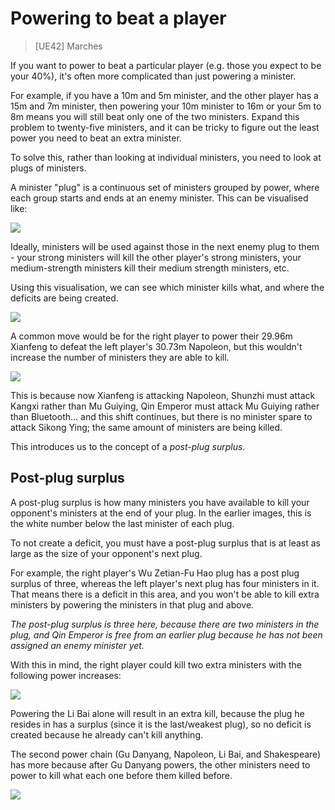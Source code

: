 # Powering to beat a player
> [UE42] Marches

If you want to power to beat a particular player (e.g. those you expect to be your 40%), it's often more complicated than just powering a minister.

For example, if you have a 10m and 5m minister, and the other player has a 15m and 7m minister, then powering your 10m minister to 16m or your 5m to 8m means you will still beat only one of the two ministers. Expand this problem to twenty-five ministers, and it can be tricky to figure out the least power you need to beat an extra minister.

To solve this, rather than looking at individual ministers, you need to look at plugs of ministers.

A minister "plug" is a continuous set of ministers grouped by power, where each group starts and ends at an enemy minister. This can be visualised like:

![](./img/minister-plug-example.png)

Ideally, ministers will be used against those in the next enemy plug to them - your strong ministers will kill the other player's strong ministers, your medium-strength ministers kill their medium strength ministers, etc.

Using this visualisation, we can see which minister kills what, and where the deficits are being created.

![](./img/minister-plug-kills.png)

A common move would be for the right player to power their 29.96m Xianfeng to defeat the left player's 30.73m Napoleon, but this wouldn't increase the number of ministers they are able to kill.

![](./img/minister-plug-kills-xian-power.png)

This is because now Xianfeng is attacking Napoleon, Shunzhi must attack Kangxi rather than Mu Guiying, Qin Emperor must attack Mu Guiying rather than Bluetooth... and this shift continues, but there is no minister spare to attack Sikong Ying; the same amount of ministers are being killed.

This introduces us to the concept of a _post-plug surplus_.

## Post-plug surplus
A post-plug surplus is how many ministers you have available to kill your opponent's ministers at the end of your plug. In the earlier images, this is the white number below the last minister of each plug.

To not create a deficit, you must have a post-plug surplus that is at least as large as the size of your opponent's next plug.

For example, the right player's Wu Zetian-Fu Hao plug has a post plug surplus of three, whereas the left player's next plug has four ministers in it. That means there is a deficit in this area, and you won't be able to kill extra ministers by powering the ministers in that plug and above.

_The post-plug surplus is three here, because there are two ministers in the plug, and Qin Emperor is free from an earlier plug because he has not been assigned an enemy minister yet._

With this in mind, the right player could kill two extra ministers with the following power increases:

![](./img/minister-plug-beat-two-extra.png)

Powering the Li Bai alone will result in an extra kill, because the plug he resides in has a surplus (since it is the last/weakest plug), so no deficit is created because he already can't kill anything.

The second power chain (Gu Danyang, Napoleon, Li Bai, and Shakespeare) has more because after Gu Danyang powers, the other ministers need to power to kill what each one before them killed before.

![](./img/minister-plug-post-power-allocation.png)